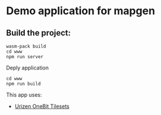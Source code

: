 # Demo application for mapgen

## Build the project:

```
wasm-pack build
cd www
npm run server
```

Deply application
```
cd www
npm run build
```

This app uses:
  * [Urizen OneBit Tilesets](https://vurmux.itch.io/urizen-onebit-tilesets)